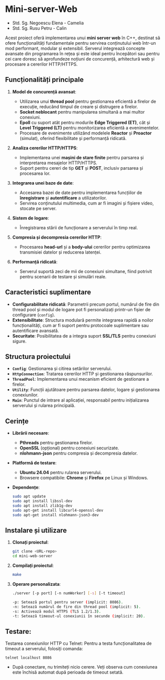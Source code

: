 # Mini-server-Web 
 - Std. Sg. Negoescu Elena - Camelia
 - Std. Sg. Rusu Petru - Calin


Acest proiect oferă implementarea unui **mini server web** în C++, destinat să ofere funcționalități fundamentale pentru servirea conținutului web într-un mod performant, modular și extensibil. Serverul integrează concepte avansate din programarea în rețea și este ideal pentru începători sau pentru cei care doresc să aprofundeze noțiuni de concurență, arhitectură web și procesare a cererilor HTTP/HTTPS.

## Funcționalități principale

1. **Model de concurență avansat**:
   - Utilizarea unui **thread pool** pentru gestionarea eficientă a firelor de execuție, reducând timpul de creare și distrugere a firelor.
   - **Socket neblocant** pentru manipularea simultană a mai multor conexiuni.
   - **Epoll** cu suport atât pentru modurile **Edge Triggered (ET)**, cât și **Level Triggered (LT)** pentru monitorizarea eficientă a evenimentelor.
   - Procesare de evenimente utilizând modelele **Reactor** și **Proactor** (simulat), oferind flexibilitate și performanță ridicată.

2. **Analiza cererilor HTTP/HTTPS**:
   - Implementarea unei **mașini de stare finite** pentru parsarea și interpretarea mesajelor HTTP/HTTPS.
   - Suport pentru cereri de tip **GET** și **POST**, inclusiv parsarea și procesarea lor.

3. **Integrarea unei baze de date**:
   - Accesarea bazei de date pentru implementarea funcțiilor de **înregistrare** și **autentificare** a utilizatorilor.
   - Servirea conținutului multimedia, cum ar fi imagini și fișiere video, stocate pe server.

4. **Sistem de logare**:
   - Înregistrarea stării de funcționare a serverului în timp real.

5. **Compresia și decompresia cererilor HTTP**:
   - Procesarea **head-url** și a **body-ului** cererilor pentru optimizarea transmisiei datelor și reducerea latenței.

6. **Performanță ridicată**:
   - Serverul suportă zeci de mii de conexiuni simultane, fiind potrivit pentru scenarii de testare și simulări reale.

## Caracteristici suplimentare

- **Configurabilitate ridicată**: Parametrii precum portul, numărul de fire din thread pool și modul de logare pot fi personalizați printr-un fișier de configurare (`config`).
- **Extensibilitate**: Structura modulară permite integrarea rapidă a noilor funcționalități, cum ar fi suport pentru protocoale suplimentare sau autentificare avansată.
- **Securitate**: Posibilitatea de a integra suport **SSL/TLS** pentru conexiuni sigure.

## Structura proiectului

- **`Config`**: Gestionarea și citirea setărilor serverului.
- **`HttpConnection`**: Tratarea cererilor HTTP și gestionarea răspunsurilor.
- **`ThreadPool`**: Implementarea unui mecanism eficient de gestionare a firelor.
- **`Utility`**: Funcții ajutătoare pentru parsarea datelor, logare și gestionarea conexiunilor.
- **`Main`**: Punctul de intrare al aplicației, responsabil pentru inițializarea serverului și rularea principală.

## Cerințe

- **Librării necesare**:
  - **Pthreads** pentru gestionarea firelor.
  - **OpenSSL** (opțional) pentru conexiuni securizate.
  - **nlohmann-json** pentru compresia și decompresia datelor.

- **Platformă de testare**:
  - **Ubuntu 24.04** pentru rularea serverului.
  - Browsere compatibile: **Chrome** și **Firefox** pe Linux și Windows.

- **Dependențe**:
  ```bash
  sudo apt update
  sudo apt install libssl-dev
  sudo apt install zlib1g-dev
  sudo apt-get install libcurl4-openssl-dev
  sudo apt-get install nlohmann-json3-dev


## Instalare și utilizare

1. **Clonați proiectul**:
   ```bash
   git clone <URL-repo>
   cd mini-web-server
2. **Compilați proiectul**:
    ```bash
    make

3. **Operare personalizata**:
    ```bash
    ./server [-p port] [-n numWorker] [-s] [-t timeout]

    -p: Setează portul pentru server (implicit: 8086).
    -n: Setează numărul de fire din thread pool (implicit: 5).
    -s: Activează modul HTTPS (TLS 1.2/1.3).
    -t: Setează timeout-ul conexiunii în secunde (implicit: 20).
## Testare:

   Testarea conexiunilor HTTP cu Telnet: Pentru a testa funcționalitatea de 
   timeout a serverului, folosiți comanda:

    
    telnet localhost 8086

- După conectare, nu trimiteți nicio cerere. Veți observa cum conexiunea este închisă automat după perioada de timeout setată.

